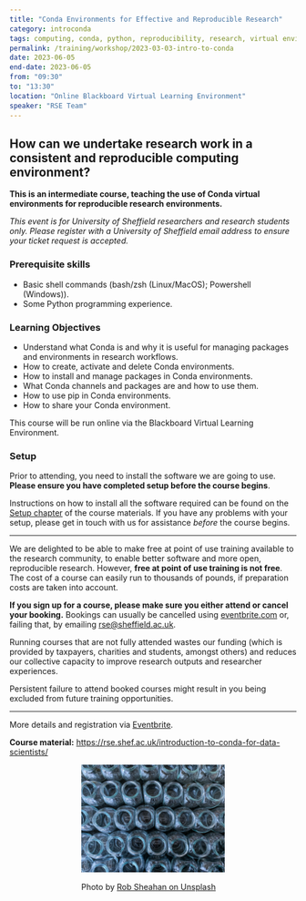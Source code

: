 ```yaml
---
title: "Conda Environments for Effective and Reproducible Research"
category: introconda
tags: computing, conda, python, reproducibility, research, virtual environment
permalink: /training/workshop/2023-03-03-intro-to-conda
date: 2023-06-05
end-date: 2023-06-05
from: "09:30"
to: "13:30"
location: "Online Blackboard Virtual Learning Environment"
speaker: "RSE Team"
---
```


## How can we undertake research work in a consistent and reproducible computing environment?

**This is an intermediate course, teaching the use of Conda virtual environments for reproducible research environments.**


*This event is for University of Sheffield researchers and research students only. Please register with a
University of Sheffield email address to ensure your ticket request is accepted.*


### Prerequisite skills

- Basic shell commands (bash/zsh (Linux/MacOS); Powershell (Windows)).
- Some Python programming experience.

### Learning Objectives

- Understand what Conda is and why it is useful for managing packages and environments in research workflows.
- How to create, activate and delete Conda environments.
- How to install and manage packages in Conda environments.
- What Conda channels and packages are and how to use them.
- How to use pip in Conda environments.
- How to share your Conda environment.

This course will be run online via the Blackboard Virtual Learning Environment.


### Setup

Prior to attending, you need to install the software we are going to use. **Please ensure you have completed setup
before the course begins**.

Instructions on how to install all the software required can be found on the [Setup
chapter](https://rse.shef.ac.uk/introduction-to-conda-for-data-scientists/setup/) of the course materials. If you have
any problems with your setup, please get in touch with us for assistance *before* the course begins.


<hr>

We are delighted to be able to make free at point of use training available to the research community, to enable better
software and more open, reproducible research. However, **free at point of use training is not free**. The cost of a
course can easily run to thousands of pounds, if preparation costs are taken into account.


**If you sign up for a course, please make sure you either attend or cancel your booking.** Bookings can usually be
cancelled using [eventbrite.com](https://www.eventbrite.com) or, failing that, by emailing
[rse@sheffield.ac.uk](mailto:rse@sheffield.ac.uk).


Running courses that are not fully attended wastes our funding (which is provided by taxpayers, charities and students,
amongst others) and reduces our collective capacity to improve research outputs and researcher experiences.


Persistent failure to attend booked courses might result in you being excluded from future training opportunities.

<hr/>

More details and registration via
[Eventbrite](https://www.eventbrite.co.uk/e/conda-environments-for-effective-and-reproducible-research-tickets-638698593687).


**Course material:** <https://rse.shef.ac.uk/introduction-to-conda-for-data-scientists/>

<div style="width: 50%; margin:0 auto;"><img src="/assets/images/containers.jpg" alt="Container Jars"/><p>Photo by
<a href="https://unsplash.com/photos/fQEOk8ba_X4" target="_blank">Rob Sheahan on Unsplash</a></p></div>
